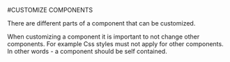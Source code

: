 #CUSTOMIZE COMPONENTS

There are different parts of a component that can be customized.

When customizing a component it is important to not change other components. 
For example Css styles must not apply for other components. In other words - a component should be self contained.